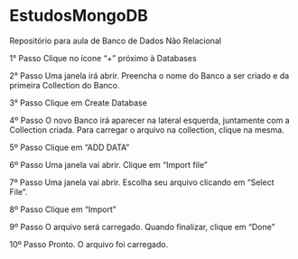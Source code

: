 # EstudosMongoDB
Repositório para aula de Banco de Dados Não Relacional

1° Passo
Clique no ícone “+” próximo à Databases
 
2° Passo
Uma janela irá abrir. Preencha o nome do Banco a ser criado e da primeira Collection do Banco.
 
3° Passo
Clique em Create Database
 
4º Passo
O novo Banco irá aparecer na lateral esquerda, juntamente com a Collection criada. Para carregar o arquivo na collection, clique na mesma. 
 
5º Passo
Clique em “ADD DATA”
 
6º Passo
Uma janela vai abrir. Clique em “Import file” 
 
7º Passo
Uma janela vai abrir. Escolha seu arquivo clicando em “Select File”. 
 
8º Passo
Clique em “Import” 
 
9º Passo
O arquivo será carregado. Quando finalizar, clique em “Done”
 
10º Passo
Pronto. O arquivo foi carregado.
